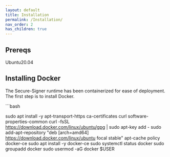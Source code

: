 ```yaml
---
layout: default
title: Installation
permalink: /Installation/
nav_order: 2
has_children: true
---
```


## Prereqs

Ubuntu20.04

## Installing Docker

The Secure-Signer runtime has been containerized for ease of deployment. The first step is to install Docker.

<div class="code-example" markdown="1">
```bash

sudo apt install -y apt-transport-https ca-certificates curl software-properties-common
curl -fsSL https://download.docker.com/linux/ubuntu/gpg | sudo apt-key add -
sudo add-apt-repository "deb [arch=amd64] https://download.docker.com/linux/ubuntu focal stable"
apt-cache policy docker-ce
sudo apt install -y docker-ce
sudo systemctl status docker
sudo groupadd docker
sudo usermod -aG docker $USER

```

```
